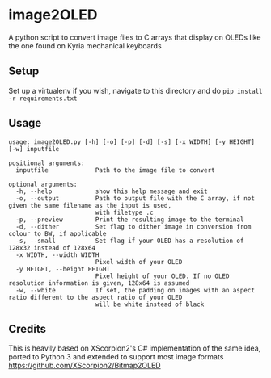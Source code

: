 # image2OLED
 A python script to convert image files to C arrays that display on OLEDs like the one found on Kyria mechanical keyboards

## Setup
Set up a virtualenv if you wish, navigate to this directory and do
`pip install -r requirements.txt`

## Usage
```
usage: image2OLED.py [-h] [-o] [-p] [-d] [-s] [-x WIDTH] [-y HEIGHT] [-w] inputfile

positional arguments:
  inputfile             Path to the image file to convert

optional arguments:
  -h, --help            show this help message and exit
  -o, --output          Path to output file with the C array, if not given the same filename as the input is used,
                        with filetype .c
  -p, --preview         Print the resulting image to the terminal
  -d, --dither          Set flag to dither image in conversion from colour to BW, if applicable
  -s, --small           Set flag if your OLED has a resolution of 128x32 instead of 128x64
  -x WIDTH, --width WIDTH
                        Pixel width of your OLED
  -y HEIGHT, --height HEIGHT
                        Pixel height of your OLED. If no OLED resolution information is given, 128x64 is assumed
  -w, --white           If set, the padding on images with an aspect ratio different to the aspect ratio of your OLED
                        will be white instead of black
```

## Credits
This is heavily based on XScorpion2's C# implementation of the same idea, ported to Python 3 and extended to support most image formats
https://github.com/XScorpion2/Bitmap2OLED